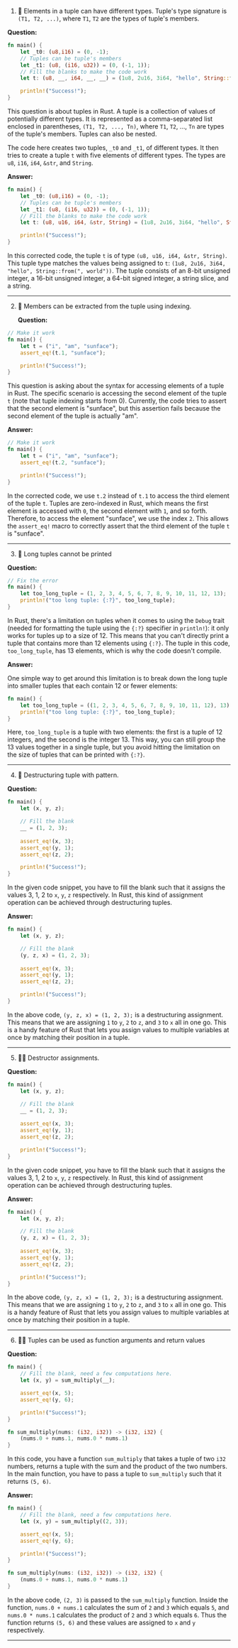 1. 🌟 Elements in a tuple can have different types. Tuple's type signature is `(T1, T2, ...)`, where `T1`, `T2` are the types of tuple's members.
   
**Question:**

```rust
fn main() {
    let _t0: (u8,i16) = (0, -1);
    // Tuples can be tuple's members
    let _t1: (u8, (i16, u32)) = (0, (-1, 1));
    // Fill the blanks to make the code work
    let t: (u8, __, i64, __, __) = (1u8, 2u16, 3i64, "hello", String::from(", world"));

    println!("Success!");
}
```

This question is about tuples in Rust. A tuple is a collection of values of potentially different types. It is represented as a comma-separated list enclosed in parentheses, `(T1, T2, ..., Tn)`, where `T1`, `T2`, ..., `Tn` are types of the tuple's members. Tuples can also be nested.

The code here creates two tuples, `_t0` and `_t1`, of different types. It then tries to create a tuple `t` with five elements of different types. The types are `u8`, `i16`, `i64`, `&str`, and `String`.

**Answer:**

```rust
fn main() {
    let _t0: (u8,i16) = (0, -1);
    // Tuples can be tuple's members
    let _t1: (u8, (i16, u32)) = (0, (-1, 1));
    // Fill the blanks to make the code work
    let t: (u8, u16, i64, &str, String) = (1u8, 2u16, 3i64, "hello", String::from(", world"));

    println!("Success!");
}
```

In this corrected code, the tuple `t` is of type `(u8, u16, i64, &str, String)`. This tuple type matches the values being assigned to `t`: `(1u8, 2u16, 3i64, "hello", String::from(", world"))`. The tuple consists of an 8-bit unsigned integer, a 16-bit unsigned integer, a 64-bit signed integer, a string slice, and a string.


---
2. 🌟 Members can be extracted from the tuple using indexing.

   **Question:**

```rust
// Make it work
fn main() {
    let t = ("i", "am", "sunface");
    assert_eq!(t.1, "sunface");

    println!("Success!");
}
```

This question is asking about the syntax for accessing elements of a tuple in Rust. The specific scenario is accessing the second element of the tuple `t` (note that tuple indexing starts from 0). Currently, the code tries to assert that the second element is "sunface", but this assertion fails because the second element of the tuple is actually "am".

**Answer:**

```rust
// Make it work
fn main() {
    let t = ("i", "am", "sunface");
    assert_eq!(t.2, "sunface");

    println!("Success!");
}
```

In the corrected code, we use `t.2` instead of `t.1` to access the third element of the tuple `t`. Tuples are zero-indexed in Rust, which means the first element is accessed with `0`, the second element with `1`, and so forth. Therefore, to access the element "sunface", we use the index `2`. This allows the `assert_eq!` macro to correctly assert that the third element of the tuple `t` is "sunface".

---
3. 🌟 Long tuples cannot be printed
   
**Question:**

```rust
// Fix the error
fn main() {
    let too_long_tuple = (1, 2, 3, 4, 5, 6, 7, 8, 9, 10, 11, 12, 13);
    println!("too long tuple: {:?}", too_long_tuple);
}
```

In Rust, there's a limitation on tuples when it comes to using the `Debug` trait (needed for formatting the tuple using the `{:?}` specifier in `println!`): it only works for tuples up to a size of 12. This means that you can't directly print a tuple that contains more than 12 elements using `{:?}`. The tuple in this code, `too_long_tuple`, has 13 elements, which is why the code doesn't compile.

**Answer:**

One simple way to get around this limitation is to break down the long tuple into smaller tuples that each contain 12 or fewer elements:

```rust
fn main() {
    let too_long_tuple = ((1, 2, 3, 4, 5, 6, 7, 8, 9, 10, 11, 12), 13);
    println!("too long tuple: {:?}", too_long_tuple);
}
```

Here, `too_long_tuple` is a tuple with two elements: the first is a tuple of 12 integers, and the second is the integer 13. This way, you can still group the 13 values together in a single tuple, but you avoid hitting the limitation on the size of tuples that can be printed with `{:?}`.
   
   ---
4. 🌟 Destructuring tuple with pattern.
   
**Question:**

```rust
fn main() {
    let (x, y, z);

    // Fill the blank
    __ = (1, 2, 3);
    
    assert_eq!(x, 3);
    assert_eq!(y, 1);
    assert_eq!(z, 2);

    println!("Success!");
}
```
In the given code snippet, you have to fill the blank such that it assigns the values 3, 1, 2 to `x`, `y`, `z` respectively. In Rust, this kind of assignment operation can be achieved through destructuring tuples.

**Answer:**

```rust
fn main() {
    let (x, y, z);

    // Fill the blank
    (y, z, x) = (1, 2, 3);
    
    assert_eq!(x, 3);
    assert_eq!(y, 1);
    assert_eq!(z, 2);

    println!("Success!");
}
```
In the above code, `(y, z, x) = (1, 2, 3);` is a destructuring assignment. This means that we are assigning `1` to `y`, `2` to `z`, and `3` to `x` all in one go. This is a handy feature of Rust that lets you assign values to multiple variables at once by matching their position in a tuple.
   
   ---
5. 🌟🌟 Destructor assignments.

**Question:**

```rust
fn main() {
    let (x, y, z);

    // Fill the blank
    __ = (1, 2, 3);
    
    assert_eq!(x, 3);
    assert_eq!(y, 1);
    assert_eq!(z, 2);

    println!("Success!");
}
```
In the given code snippet, you have to fill the blank such that it assigns the values 3, 1, 2 to `x`, `y`, `z` respectively. In Rust, this kind of assignment operation can be achieved through destructuring tuples.

**Answer:**

```rust
fn main() {
    let (x, y, z);

    // Fill the blank
    (y, z, x) = (1, 2, 3);
    
    assert_eq!(x, 3);
    assert_eq!(y, 1);
    assert_eq!(z, 2);

    println!("Success!");
}
```
In the above code, `(y, z, x) = (1, 2, 3);` is a destructuring assignment. This means that we are assigning `1` to `y`, `2` to `z`, and `3` to `x` all in one go. This is a handy feature of Rust that lets you assign values to multiple variables at once by matching their position in a tuple.
   
   ---
6. 🌟🌟 Tuples can be used as function arguments and return values

**Question:**

```rust
fn main() {
    // Fill the blank, need a few computations here.
    let (x, y) = sum_multiply(__);

    assert_eq!(x, 5);
    assert_eq!(y, 6);

    println!("Success!");
}

fn sum_multiply(nums: (i32, i32)) -> (i32, i32) {
    (nums.0 + nums.1, nums.0 * nums.1)
}
```
In this code, you have a function `sum_multiply` that takes a tuple of two `i32` numbers, returns a tuple with the sum and the product of the two numbers. In the main function, you have to pass a tuple to `sum_multiply` such that it returns `(5, 6)`.

**Answer:**

```rust
fn main() {
    // Fill the blank, need a few computations here.
    let (x, y) = sum_multiply((2, 3));

    assert_eq!(x, 5);
    assert_eq!(y, 6);

    println!("Success!");
}

fn sum_multiply(nums: (i32, i32)) -> (i32, i32) {
    (nums.0 + nums.1, nums.0 * nums.1)
}
```
In the above code, `(2, 3)` is passed to the `sum_multiply` function. Inside the function, `nums.0 + nums.1` calculates the sum of `2` and `3` which equals `5`, and `nums.0 * nums.1` calculates the product of `2` and `3` which equals `6`. Thus the function returns `(5, 6)` and these values are assigned to `x` and `y` respectively.

---
